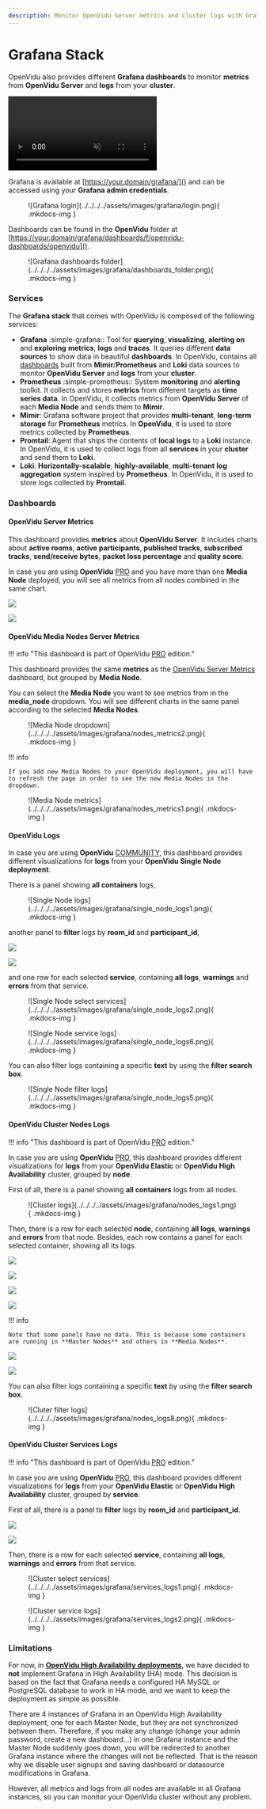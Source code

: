 ```yaml
---
description: Monitor OpenVidu Server metrics and cluster logs with Grafana's powerful dashboards, integrating Prometheus, Mimir and Loki for complete observability.
---
```


# Grafana Stack

OpenVidu also provides different **Grafana dashboards** to monitor **metrics** from **OpenVidu Server** and **logs** from your **cluster**.

<video autoplay muted>
  <source src="../../../../../assets/videos/grafana_trailer.mp4" type="video/mp4">
</video>

Grafana is available at [https://your.domain/grafana/]() and can be accessed using your **Grafana admin credentials**.

<figure markdown>
  ![Grafana login](../../../../assets/images/grafana/login.png){ .mkdocs-img }
</figure>

Dashboards can be found in the **OpenVidu** folder at [https://your.domain/grafana/dashboards/f/openvidu-dashboards/openvidu]().

<figure markdown>
  ![Grafana dashboards folder](../../../../assets/images/grafana/dashboards_folder.png){ .mkdocs-img }
</figure>

### Services

The **Grafana stack** that comes with OpenVidu is composed of the following services:

- **Grafana** :simple-grafana:: Tool for **querying**, **visualizing**, **alerting on** and **exploring** **metrics**, **logs** and **traces**. It queries different **data sources** to show data in beautiful **dashboards**. In OpenVidu, contains all [dashboards](#dashboards) built from **Mimir**/**Prometheus** and **Loki** data sources to monitor **OpenVidu Server** and **logs** from your **cluster**.
- **Prometheus** :simple-prometheus:: System **monitoring** and **alerting** toolkit. It collects and stores **metrics** from different targets as **time series data**. In OpenVidu, it collects metrics from **OpenVidu Server** of each **Media Node** and sends them to **Mimir**.
- **Mimir**: Grafana software project that provides **multi-tenant**, **long-term storage** for **Prometheus** metrics. In **OpenVidu**, it is used to store metrics collected by **Prometheus**.
- **Promtail**: Agent that ships the contents of **local logs** to a **Loki** instance. In OpenVidu, it is used to collect logs from all **services** in your **cluster** and send them to **Loki**.
- **Loki**: **Horizontally-scalable**, **highly-available**, **multi-tenant** **log aggregation** system inspired by **Prometheus**. In OpenVidu, it is used to store logs collected by **Promtail**.

### Dashboards

#### OpenVidu Server Metrics

This dashboard provides **metrics** about **OpenVidu Server**. It includes charts about **active rooms**, **active participants**, **published tracks**, **subscribed tracks**, **send/receive bytes**, **packet loss percentage** and **quality score**.

In case you are using **OpenVidu** <a href="/pricing/#openvidu-pro"><span class="openvidu-tag openvidu-pro-tag">PRO</span></a> and you have more than one **Media Node** deployed, you will see all metrics from all nodes combined in the same chart.

<div class="grid-container">

<div class="grid-50"><p><a class="glightbox" href="../../../../../assets/images/grafana/metrics1.png" data-type="image" data-width="100%" data-height="auto" data-desc-position="bottom"><img src="../../../../../assets/images/grafana/metrics1.png" loading="lazy"/></a></p></div>

<div class="grid-50"><p><a class="glightbox" href="../../../../../assets/images/grafana/metrics2.png" data-type="image" data-width="100%" data-height="auto" data-desc-position="bottom"><img src="../../../../../assets/images/grafana/metrics2.png" loading="lazy"/></a></p></div>

</div>

#### OpenVidu Media Nodes Server Metrics

!!! info "This dashboard is part of <span>OpenVidu <a href="/pricing/#openvidu-pro"><span class="openvidu-tag openvidu-pro-tag">PRO</span></a></span> edition."

This dashboard provides the same **metrics** as the [OpenVidu Server Metrics](#openvidu-server-metrics) dashboard, but grouped by **Media Node**.

You can select the **Media Node** you want to see metrics from in the **media_node** dropdown. You will see different charts in the same panel according to the selected **Media Nodes**.

<figure markdown>
  ![Media Node dropdown](../../../../assets/images/grafana/nodes_metrics2.png){ .mkdocs-img }
</figure>

!!! info
    
    If you add new Media Nodes to your OpenVidu deployment, you will have to refresh the page in order to see the new Media Nodes in the dropdown.

<figure markdown>
  ![Media Node metrics](../../../../assets/images/grafana/nodes_metrics1.png){ .mkdocs-img }
</figure>

#### OpenVidu Logs

In case you are using **OpenVidu** <a href="/pricing/#openvidu-community"><span class="openvidu-tag openvidu-community-tag">COMMUNITY</span></a>, this dashboard provides different visualizations for **logs** from your **OpenVidu Single Node deployment**.

There is a panel showing **all containers** logs,

<figure markdown>
  ![Single Node logs](../../../../assets/images/grafana/single_node_logs1.png){ .mkdocs-img }
</figure>

another panel to **filter** logs by **room_id** and **participant_id**,

<div class="grid-container">

<div class="grid-50"><p><a class="glightbox" href="../../../../../assets/images/grafana/single_node_logs3.png" data-type="image" data-width="100%" data-height="auto" data-desc-position="bottom"><img src="../../../../../assets/images/grafana/single_node_logs3.png" loading="lazy"/></a></p></div>

<div class="grid-50"><p><a class="glightbox" href="../../../../../assets/images/grafana/single_node_logs4.png" data-type="image" data-width="100%" data-height="auto" data-desc-position="bottom"><img src="../../../../../assets/images/grafana/single_node_logs4.png" loading="lazy"/></a></p></div>

</div>

and one row for each selected **service**, containing **all logs**, **warnings** and **errors** from that service.

<figure markdown>
  ![Single Node select services](../../../../assets/images/grafana/single_node_logs2.png){ .mkdocs-img }
</figure>

<figure markdown>
  ![Single Node service logs](../../../../assets/images/grafana/single_node_logs6.png){ .mkdocs-img }
</figure>

You can also filter logs containing a specific **text** by using the **filter search box**.

<figure markdown>
  ![Single Node filter logs](../../../../assets/images/grafana/single_node_logs5.png){ .mkdocs-img }
</figure>

#### OpenVidu Cluster Nodes Logs

!!! info "This dashboard is part of <span>OpenVidu <a href="/pricing/#openvidu-pro"><span class="openvidu-tag openvidu-pro-tag">PRO</span></a></span> edition."

In case you are using **OpenVidu** <a href="/pricing/#openvidu-pro"><span class="openvidu-tag openvidu-pro-tag">PRO</span></a>, this dashboard provides different visualizations for **logs** from your **OpenVidu Elastic** or **OpenVidu High Availability** cluster, grouped by **node**.

First of all, there is a panel showing **all containers** logs from all nodes.

<figure markdown>
  ![Cluster logs](../../../../assets/images/grafana/nodes_logs1.png){ .mkdocs-img }
</figure>

Then, there is a row for each selected **node**, containing **all logs**, **warnings** and **errors** from that node. Besides, each row contains a panel for each selected container, showing all its logs.

<div class="grid-container">

<div class="grid-50"><p><a class="glightbox" href="../../../../../assets/images/grafana/nodes_logs2.png" data-type="image" data-width="100%" data-height="auto" data-desc-position="bottom"><img src="../../../../../assets/images/grafana/nodes_logs2.png" loading="lazy"/></a></p></div>

<div class="grid-50"><p><a class="glightbox" href="../../../../../assets/images/grafana/nodes_logs3.png" data-type="image" data-width="100%" data-height="auto" data-desc-position="bottom"><img src="../../../../../assets/images/grafana/nodes_logs3.png" loading="lazy"/></a></p></div>

</div>

<div class="grid-container">

<div class="grid-50"><p><a class="glightbox" href="../../../../../assets/images/grafana/nodes_logs4.png" data-type="image" data-width="100%" data-height="auto" data-desc-position="bottom"><img src="../../../../../assets/images/grafana/nodes_logs4.png" loading="lazy"/></a></p></div>

<div class="grid-50"><p><a class="glightbox" href="../../../../../assets/images/grafana/nodes_logs5.png" data-type="image" data-width="100%" data-height="auto" data-desc-position="bottom"><img src="../../../../../assets/images/grafana/nodes_logs5.png" loading="lazy"/></a></p></div>

</div>

!!! info
    
    Note that some panels have no data. This is because some containers are running in **Master Nodes** and others in **Media Nodes**.

<div class="grid-container">

<div class="grid-50"><p><a class="glightbox" href="../../../../../assets/images/grafana/nodes_logs6.png" data-type="image" data-width="100%" data-height="auto" data-desc-position="bottom"><img src="../../../../../assets/images/grafana/nodes_logs6.png" loading="lazy"/></a></p></div>

<div class="grid-50"><p><a class="glightbox" href="../../../../../assets/images/grafana/nodes_logs7.png" data-type="image" data-width="100%" data-height="auto" data-desc-position="bottom"><img src="../../../../../assets/images/grafana/nodes_logs7.png" loading="lazy"/></a></p></div>

</div>

You can also filter logs containing a specific **text** by using the **filter search box**.

<figure markdown>
  ![Cluter filter logs](../../../../assets/images/grafana/nodes_logs8.png){ .mkdocs-img }
</figure>

#### OpenVidu Cluster Services Logs

!!! info "This dashboard is part of <span>OpenVidu <a href="/pricing/#openvidu-pro"><span class="openvidu-tag openvidu-pro-tag">PRO</span></a></span> edition."

In case you are using **OpenVidu** <a href="/pricing/#openvidu-pro"><span class="openvidu-tag openvidu-pro-tag">PRO</span></a>, this dashboard provides different visualizations for **logs** from your **OpenVidu Elastic** or **OpenVidu High Availability** cluster, grouped by **service**.

First of all, there is a panel to **filter** logs by **room_id** and **participant_id**.

<div class="grid-container">

<div class="grid-50"><p><a class="glightbox" href="../../../../../assets/images/grafana/services_logs3.png" data-type="image" data-width="100%" data-height="auto" data-desc-position="bottom"><img src="../../../../../assets/images/grafana/services_logs3.png" loading="lazy"/></a></p></div>

<div class="grid-50"><p><a class="glightbox" href="../../../../../assets/images/grafana/services_logs4.png" data-type="image" data-width="100%" data-height="auto" data-desc-position="bottom"><img src="../../../../../assets/images/grafana/services_logs4.png" loading="lazy"/></a></p></div>

</div>

Then, there is a row for each selected **service**, containing **all logs**, **warnings** and **errors** from that service.

<figure markdown>
  ![Cluster select services](../../../../assets/images/grafana/services_logs1.png){ .mkdocs-img }
</figure>

<figure markdown>
  ![Cluster service logs](../../../../assets/images/grafana/services_logs2.png){ .mkdocs-img }
</figure>

### Limitations

For now, in [**OpenVidu High Availability deployments**](../../deployment-types.md#openvidu-high-availability), we have decided to **not** implement Grafana in High Availability (HA) mode. This decision is based on the fact that Grafana needs a configured HA MySQL or PostgreSQL database to work in HA mode, and we want to keep the deployment as simple as possible.

There are 4 instances of Grafana in an OpenVidu High Availability deployment, one for each Master Node, but they are not synchronized between them. Therefore, if you make any change (change your admin password, create a new dashboard...) in one Grafana instance and the Master Node suddenly goes down, you will be redirected to another Grafana instance where the changes will not be reflected. That is the reason why we disable user signups and saving dashboard or datasource modifications in Grafana.

However, all metrics and logs from all nodes are available in all Grafana instances, so you can monitor your OpenVidu cluster without any problem.

<script>window.setupGallery()</script>